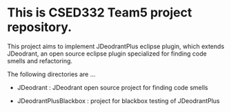# This is CSED332 Team5 project repository.
This project aims to implement JDeodrantPlus eclipse plugin, which extends JDeodrant, an open source eclipse plugin specialized for finding code smells and refactoring.

The following directories are ...

- JDeodrant : JDeodrant open source project for finding code smells

- JDeodrantPlusBlackbox : project for blackbox testing of JDeodrantPlus
